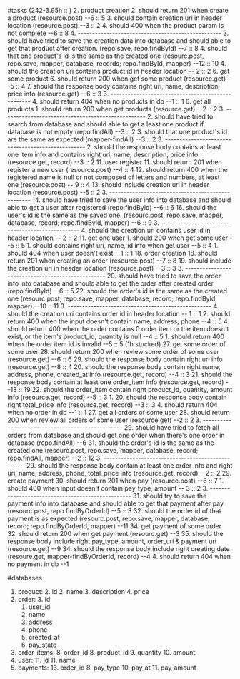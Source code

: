 #tasks (242-3.95h :: )
2. product creation
	2. should return 201 when create a product  (resource.post)  --6 :: 5
	3. should contain creation uri in header location (resource.post) --3 :: 2
	4. should 400 when the product param is not complete --6 :: 8
	4. --------------------------------------------------
	3. should have tried to save the creation data into database and should able to get that product after creation. (repo.save, repo.findById) --7 :: 8
	4. should that one product's id is the same as the created one (resourc.post, repo.save, mapper, database, records; repo.findById, mapper) --12 :: 10
	4. should the creation uri contains product id in header location -- 2 :: 2
6. get some product
	6. should return 200 when get some product (resource.get) --5 :: 4
	7. should the response body contains right uri, name, description, price info (resource.get) --6 :: 3
	3. --------------------------------------------------
	4. should return 404 when no products in db --1 :: 1
6. get all products
	1. should return 200 when get products (resource.get) --2 :: 2
	3. --------------------------------------------------
	2. should have tried to search from database and should able to get a least one product if database is not empty (repo.findAll) --3 :: 2
	3. should that one product's id are the same as expected (mapper-findAll) --3 :: 2
	3. --------------------------------------------------
	2. should the response body contains at least  one item info and contains right uri, name, description, price info (resource.get, record) --3 :: 2
11. user register
	11. should return 201 when register a new user (resource.post) --4 :: 4
	12. should return 400 when the registered name is null or not composed of letters and numbers, at least one (resource.post) -- 9 :: 4
	13. should include creation uri in header location (resource.post) --5 :: 2
	3. --------------------------------------------------
	14. should have tried to save the user info into database and should able to get a user after registered (repo.findById) --6 :: 6
	16. should the user's id is the same as the saved one. (resourc.post, repo.save, mapper, database, record; repo.findById, mapper) --6 :: 9
	3. -------------------------------------------------
	4. should the creation uri contains user id in header location -- 2 :: 2
11. get one user
    1. should 200 when get some user --5 :: 5
    1. should contains right uri, name, id info when get user --5 :: 4
    1. should 404 when user doesn't exist --1 :: 1
18. order creation
	18. should return 201 when creating an order (resource.post) --7 :: 8
	19. should include the creation uri in header location (resource.post) --3 :: 3
	3. --------------------------------------------------
	20. should have tried to save the order info into database and should able to get the order after created order (repo.findById) --6 :: 5
	22. should the order's id is the same as the created one (resourc.post, repo.save, mapper, database, record; repo.findById, mapper) --10 :: 11
	3. --------------------------------------------------
	4. should the creation uri contains order id in header location -- 1 :: 1
	2. should return 400 when the input doesn't contain name, address, phone --4 :: 5
	4. should return 400 when the order contains 0 order item or the item doesn't exist, or the item's product_id, quantity is null --4 :: 5
	1. should return 400 when the order item id is invalid --5 :: 5 (1h stucked)
27. get some order of some user
	28. should return 200 when review some order of some user (resource.get) --6 :: 6
	29. should the response body contain right uri info (resource.get) --8 :: 4
 	20. should the response body contain right name, address, phone,  created\_at info (resource.get, record) --4 :: 3
 	21. should the response body contain at least one order_item info (resource.get, record) --18 :: 19
 	22. should the order\_item contain right product_id, quantity, amount info (resource.get, record) --5 :: 3
 	1. 20. should the response body contain right total\_price info (resource.get, record) --3 :: 3
	4. should return 404 when no order in db --1 :: 1
27. get all orders of some user
	28. should return 200 when review all orders of some user (resource.get) --2 :: 2
	3. --------------------------------------------------
	29. should have tried to fetch all orders from database and should get one order when there's one order in database (repo.findAll) --6
	31. should the order's id is the same as the created one (resourc.post, repo.save, mapper, database, record; repo.findAll, mapper) --2 :: 12
	3. --------------------------------------------------
	29. should the response body contain at least one order info and right uri, name, address, phone, total\_price info (resource.get, record) --2 :: 2
29. create payment
	30. should return 201 when pay (resource.post) --6 :: 7
	1. should 400 when input doesn't contain pay_type, amount -- 3 :: 2
	3. --------------------------------------------------
	31. should try to save the payment info into database and should able to get that payment after pay (resourc.post, repo.findByOrderId) --5 :: 3
	32. should the order id of that payment is as expected (resourc.post, repo.save, mapper, database, record; repo.findByOrderId, mapper) --11
34. get payment of some order
	32. should return 200 when get payment (resourc.get) --3
	35. should the response body include right pay_type, amount, order_uri & payment uri (resource.get) --9
	34. should the response body include right creating date (resoure.get, mapper-findByOrderId, record) --4
	4. should return 404 when no payment in db --1

#databases
1. product: 
	2. id
	2. name
	3. description
	4. price
2. order:
	3. 	id
	1. user_id
	3. name
	4. address
	5. phone
	7. created_at
	9. pay_state
7. order_items:
	8. order_id
	8. product_id
	9. quantity
	10. amount
10. user:
	11. id
	11. name
12. payments:
	13. order_id
	8. pay_type
	10. pay_at
	11. pay_amount


	



